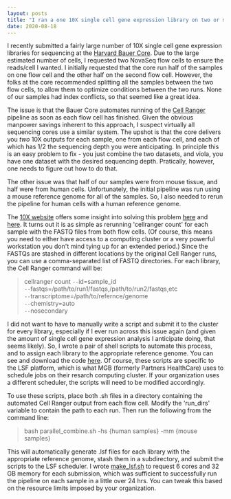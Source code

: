 ```yaml
---
layout: posts
title: "I ran a one 10X single cell gene expression library on two or more flow cells. What now?"
date: 2020-08-18
---
```


I recently submitted a fairly large number of 10X single cell gene expression libraries for sequencing at the [Harvard Bauer Core](https://bauercore.fas.harvard.edu/). 
Due to the large estimated number of cells, I requested two NovaSeq flow cells to ensure the reads/cell I wanted. I initially requested that the core run half
of the samples on one flow cell and the other half on the second flow cell. However, the folks at the core recommended splitting all the samples between the two
flow cells, to allow them to optimize conditions between the two runs. None of our samples had index conflicts, so that seemed like a great idea.

The issue is that the Bauer Core automates running of the [Cell Ranger](https://support.10xgenomics.com/single-cell-gene-expression/software/overview/welcome) 
pipeline as soon as each flow cell has finished. Given the obvious manpower savings inherent to this approach, I suspect virtually all sequencing cores use a 
similar system. The upshot is that the core delivers you *two* 10X outputs for each sample, one from each flow cell, and each of which has 1/2 the sequencing
depth you were anticipating. In principle this is an easy problem to fix - you just combine the two datasets, and viola, you have one dataset with the desired
sequencing depth. Pratically, however, one needs to figure out how to do that.

The other issue was that half of our samples were from mouse tissue, and half were from human cells. Unfortunately, the initial pipeline was run using a mouse
reference genome for all of the samples. So, I also needed to rerun the pipeline for human cells with a human reference genome.

The [10X website](https://www.10xgenomics.com/) offers some insight into solving this problem [here](https://support.10xgenomics.com/single-cell-gene-expression/software/pipelines/latest/using/count) and [here](https://kb.10xgenomics.com/hc/en-us/articles/360000930812-Can-I-combine-data-from-multiple-sequencing-runs-for-the-same-10x-library-).
It turns out it is as simple as rerunning 'cellranger count' for each sample with the FASTQ files from both flow cells. (Of course, this means you need to either 
have access to a computing cluster or a very powerful workstation you don't mind tying up for an extended period.) Since the FASTQs are stashed in different 
locations by the original Cell Ranger runs, you can use a comma-separated list of FASTQ directories. For each library, the Cell Ranger command will be:

> cellranger count `--`id=sample_id \
> `--`fastqs=/path/to/run1/fastqs,/path/to/run2/fastqs,etc \
> `--`transcriptome=/path/to/refernce/genome \
> `--`chemistry=auto \
> `--`nosecondary
  
I did not want to have to manually write a script and submit it to the cluster for every library, especially if I ever run across this issue again (and given the
amount of single cell gene expression analysis I anticipate doing, that seems likely). So, I wrote a pair of shell scripts to automate this process, and to assign
each library to the appropriate reference genome. You can see and download the code [here](https://github.com/riguyer/shell-functions/tree/master/combine_10X). Of
course, these scripts are specific to the LSF platform, which is what MGB (formerly Partners HealthCare) uses to schedule jobs on their resarch computing cluster.
If your organization uses a different scheduler, the scripts will need to be modified accordingly.

To use these scripts, place both .sh files in a directory containing the automated Cell Ranger output from each flow cell. Modify the 'run_dirs' variable to
contain the path to each run. Then run the following from the command line:

> bash parallel_combine.sh -hs {human samples} -mm {mouse samples}

This will automatically generate .lsf files for each library with the appropriate reference genome, stash them in a subdirectory, and submit the scripts to the
LSF scheduler. I wrote [make_lsf.sh](https://github.com/riguyer/shell-functions/blob/master/combine_10X/make_lsf.sh)
to request 6 cores and 32 GB memory for each submission, which was sufficient to successfully run the pipeline on each sample in a little over 24 hrs. You can
tweak this based on the resource limits imposed by your organization.
